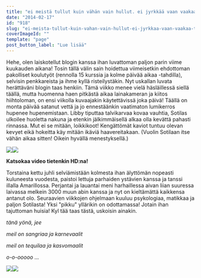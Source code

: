 ```yaml
---
title: "ei meistä tullut kuin vähän vain hullut. ei jyrkkää vaan vaakaa, tasaisen raakaa."
date: "2014-02-17"
id: "918"
slug: "ei-meista-tullut-kuin-vahan-vain-hullut-ei-jyrkkaa-vaan-vaakaa-tasaisen-raakaa"
coverImageId: ""
template: "page"
post_button_label: "Lue lisää"
---
```


Hehe, olen laiskotellut blogin kanssa ihan luvattoman paljon parin viime kuukauden aikana! Tosin tällä välin sain hoidettua viimeisetkin ehdottoman pakolliset koulutyöt (rennolla 15 kurssia ja kolme päivää aikaa -tahdilla), selvisin penkkareista ja ihme kyllä risteilystäkin. Nyt uskallan luvata herättäväni blogin taas henkiin. Tämä viikko menee vielä häsläillessä siellä täällä, mutta huomenna haen pitkästä aikaa lainakameran ja kiitos hiihtoloman, on ensi viikolla kuvaajakin käytettävissä joka päivä! Täällä on monta päivää satanut vettä ja jo ennestäänkin vaatimaton lumikerros hupenee hupenemistaan. Libby tiputtaa talvikarvaa kovaa vauhtia, Sotilas ulkoilee huoletta nakuna ja etenkin jälkimmäisellä alkaa olla kevättä pahasti rinnassa. Mut ei se mitään, loikkikoot! Kengättömät kaviot tuntuu olevan kevyet eikä hokeitta käy mitään ikäviä haavereitakaan. (Vuolin Sotilaan itse vähän aikaa sitten! Oikein hyvällä menestyksellä.)

  

  

  

[![](images/kettu.png)](http://1.bp.blogspot.com/-t6XLyFsG3ZE/UwJ3NJA4iBI/AAAAAAAAH6Y/4QliGuKDpj0/s1600/kettu.png)[![](images/lettusii.png)](http://1.bp.blogspot.com/-YAi0poLgKHg/UwJ3OkjHvPI/AAAAAAAAH60/N3bUi8rdVyM/s1600/lettusii.png)  

**Katsokaa video tietenkin HD:na!**

  
Torstaina kettu juhli selviämistään kolmesta ihan älyttömän nopeasti kuluneesta vuodesta, paistoi lettuja parhaiden ystävien kanssa ja tanssi illalla Amarillossa. Perjantai ja lauantai meni harhaillessa aivan liian suuressa laivassa melkein 3000 muun abin kanssa ja nyt on kieltämättä kaikkensa antanut olo. Seuraavien viikkojen ohjelmaan kuuluu psykologiaa, matikkaa ja paljon Sotilasta! Yksi "pikku" yllärikin on odottamassa! Jotain ihan tajuttoman huisia! Kyl tää taas tästä, uskoisin ainakin.  

_tänä yönä, jee_

_meil on sangriaa ja karnevaalit_

_meil on tequilaa ja kasvomaalit_

_o-o-ooooo ..._

  

[![](images/kenkuu.png)](http://2.bp.blogspot.com/-MXuAIq7KQrM/UwJ3N-Xmy0I/AAAAAAAAH6w/U6YcxZJ1Fyc/s1600/kenkuu.png)[![](images/helyi.png)](http://3.bp.blogspot.com/-UsVsuaQ6EAg/UwJ3N1Mh4VI/AAAAAAAAH6o/yArkQI6Xipo/s1600/helyi.png)
